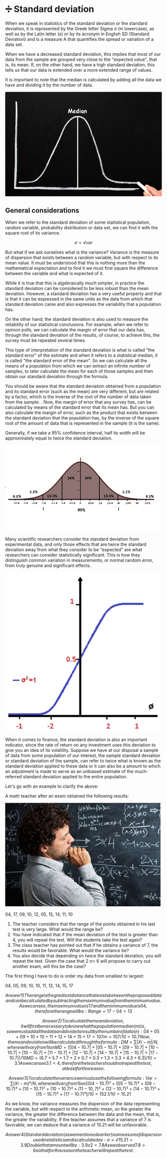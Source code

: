 # ➗ Standard deviation

When we speak in statistics of the standard deviation or the standard deviation, it is represented by the Greek letter Sigma σ (in lowercase), as well as by the Latin letter (s) or by its acronym in English SD (Standard Deviation) and is a measure A that quantifies the spread or variation of a data set.

When we have a decreased standard deviation, this implies that most of our data from the sample are grouped very close to the "expected value", that is, its mean. If, on the other hand, we have a high standard deviation, this tells us that our data is extended over a more extended range of values.

It is important to note that the median is calculated by adding all the data we have and dividing it by the number of data.

![image1](_static\images\deviation\image1.jpg)

## General considerations

When we refer to the standard deviation of some statistical population, random variable, probability distribution or data set, we can find it with the square root of its variance.

```math
σ = √ var
```

But what if we ask ourselves what is the variance? Variance is the measure of dispersion that exists between a random variable, but with respect to its mean value. It must be understood that this is nothing more than the mathematical expectation and to find it we must first square the difference between the variable and what is expected of it.

While it is true that this is algebraically much simpler, in practice the standard deviation can be considered to be less robust than the mean deviation. However, a standard deviation has a very useful property and that is that it can be expressed in the same units as the data from which that standard deviation came and also expresses the variability that a population has.

On the other hand, the standard deviation is also used to measure the reliability of our statistical conclusions. For example, when we refer to opinion polls, we can calculate the margin of error that our data has, through the standard deviation of the results, of course, to achieve this, the survey must be repeated several times.

This type of interpretation of the standard deviation is what is called "the standard error" of the estimate and when it refers to a statistical median, it is called "the standard error of the mean". So we can calculate all the means of a population from which we can extract an infinite number of samples, to later calculate the mean for each of those samples and then obtain our standard deviation through the formula.

You should be aware that the standard deviation obtained from a population and its standard error (such as the mean) are very different, but are related by a factor, which is the inverse of the root of the number of data taken from the sample. . Now, the margin of error that any survey has, can be calculated by means of the standard error that its mean has. But you can also calculate the margin of error, such as the product that exists between the standard deviation that the population has, by the inverse of the square root of the amount of data that is represented in the sample (it is the same).

Generally, if we take a 95% confidence interval, half its width will be approximately equal to twice the standard deviation.

![image2](_static\images\deviation\image2.jpg)

Many scientific researchers consider the standard deviation from experimental data, and only those effects that are twice the standard deviation away from what they consider to be "expected" are what researchers can consider statistically significant. This is how they distinguish common variation in measurements, or normal random error, from truly genuine and significant effects.

![image3](_static\images\deviation\image3.jpeg)

When it comes to finance, the standard deviation is also an important indicator, since the rate of return on any investment uses this deviation to give you an idea of its volatility. Suppose we have at our disposal a sample of data from some population of our interest, the sample standard deviation or standard deviation of the sample, can refer to twice what is known as the standard deviation applied to these data or it can also be a amount to which an adjustment is made to serve as an unbiased estimate of the much-referred standard deviation applied to the entire population.

Let's go with an example to clarify the above:

A math teacher after an exam obtained the following results:

![image4](_static\images\deviation\image4.jpg)

04, 17, 09, 10, 12, 05, 15, 14, 11, 10

1. The teacher considers that the range of the points obtained in his last test is very large. What would the range be?
2. You have indicated that if the mean deviation of the test is greater than 4, you will repeat the test. Will the students take the test again?
3. The class teacher has pointed out that if he obtains a variance of 7, the results would be favorable. What would the variance be?
4. You also decide that depending on twice the standard deviation, you will repeat the test. Given the case that 2 σ> 6 will propose to carry out another exam, will this be the case?

The first thing I have to do is order my data from smallest to largest:

04, 05, 09, 10, 10, 11, 12, 14, 15, 17

```math
Answer 1)
The range is the greatest distance that exists between the proposed data and can be calculated by subtracting the maximum value from the minimum value. As we can see, the maximum value is 17 and the minimum value is 04, therefore the range will be:
Range = 17 - 04 = 13
```

```math
Answer 2)
To calculate the mean deviation, it will first be necessary to know what the population median (m) is, so we must add all the data and divide its result by the number of data (n):
04 + 05 + 09 + 10 + 10 + 11 + 12 + 14 + 15 + 17 = 107
m = 107/10 = 10.7
Now, the mean deviation will be calculated through the formula:
DM = ∑ | Xi - m | / N, where i will vary from 1 to n
MD = (| 04 - 10.7 | + | 05 - 10.7 | + | 09 - 10.7 | + | 10 - 10.7 | + | 10 - 10.7 | + |11 - 10.7 | + | 12 - 10.7 | + | 14 - 10.7 | + | 15 - 10.7 | + | 17 - 10.7 |) / 10
MD = (6.7 + 5.7 + 1.7 + 2 * 0.7 + 0.3 + 1.3 + 3.3 + 4.3 + 6.3) / 10 = 3.1
As we can see 3.1 <4, therefore the teacher should not repeat the test, at least for this reason.
```

```math
Answer 3)
To calculate the variance we must use the following formula:
Var = ∑ (Xi - m) ² / N, where i will vary from 1 to n
[(04 - 10.7) ² + (05 - 10.7) ² + (09 - 10.7) ² + (10 - 10.7) ² + (10 - 10.7) ² + (11 - 10, 7) ² + (12 - 10.7) ² + (14 - 10.7) ² + (15 - 10.7) ² + (17 - 10.7) ²] / 10 = 152.1 / 10 = 15.21
```

As we know, the variance measures the dispersion of the data representing the variable, but with respect to the arithmetic mean, so the greater the variance, the greater the difference between the data and the mean, that is, the greater the variability. If the teacher assumes that a variance of 7 is favorable, we can deduce that a variance of 15.21 will be unfavorable.

```math
Answer 4)
Standard deviation (as we mentioned earlier) is a measure of dispersion used in statistics and is calculated as:
σ = √ 15.21 = 3.9
Double that amount will be:
3.9 x 2 = 7.8
As we observed 7.8> 6 so that for this reason the teacher will repeat the test.
```
